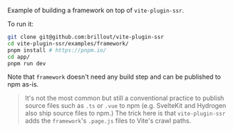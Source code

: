 Example of building a framework on top of `vite-plugin-ssr`.

To run it:

```bash
git clone git@github.com:brillout/vite-plugin-ssr
cd vite-plugin-ssr/examples/framework/
pnpm install # https://pnpm.io/
cd app/
pnpm run dev
```

Note that `framework` doesn't need any build step and can be published to npm as-is.

> It's not the most common but still a conventional practice to publish source files such as `.ts` or `.vue` to npm (e.g. SvelteKit and Hydrogen also ship source files to npm.) The trick here is that `vite-plugin-ssr` adds the `framework`'s `.page.js` files to Vite's crawl paths.
